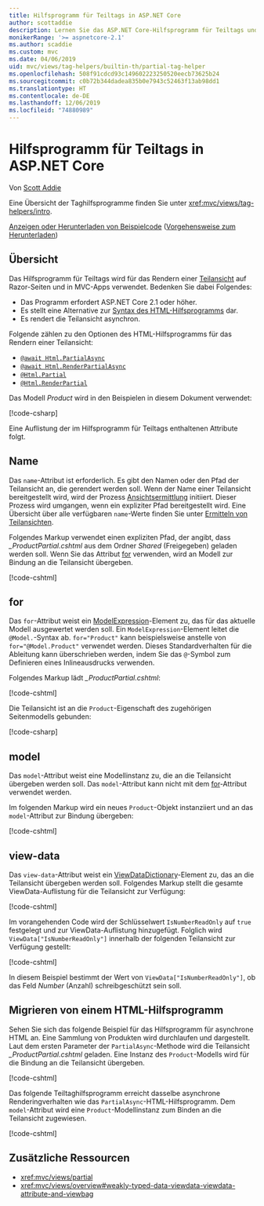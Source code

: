 ```yaml
---
title: Hilfsprogramm für Teiltags in ASP.NET Core
author: scottaddie
description: Lernen Sie das ASP.NET Core-Hilfsprogramm für Teiltags und die Rolle seiner Attribute beim Rendern einer Teilansicht kennen.
monikerRange: '>= aspnetcore-2.1'
ms.author: scaddie
ms.custom: mvc
ms.date: 04/06/2019
uid: mvc/views/tag-helpers/builtin-th/partial-tag-helper
ms.openlocfilehash: 508f91cdcd93c149602223250520eecb73625b24
ms.sourcegitcommit: c0b72b344dadea835b0e7943c52463f13ab98dd1
ms.translationtype: HT
ms.contentlocale: de-DE
ms.lasthandoff: 12/06/2019
ms.locfileid: "74880989"
---
```

# <a name="partial-tag-helper-in-aspnet-core"></a>Hilfsprogramm für Teiltags in ASP.NET Core

Von [Scott Addie](https://github.com/scottaddie)

Eine Übersicht der Taghilfsprogramme finden Sie unter <xref:mvc/views/tag-helpers/intro>.

[Anzeigen oder Herunterladen von Beispielcode](https://github.com/aspnet/AspNetCore.Docs/tree/master/aspnetcore/mvc/views/tag-helpers/built-in/samples) ([Vorgehensweise zum Herunterladen](xref:index#how-to-download-a-sample))

## <a name="overview"></a>Übersicht

Das Hilfsprogramm für Teiltags wird für das Rendern einer [Teilansicht](xref:mvc/views/partial) auf Razor-Seiten und in MVC-Apps verwendet. Bedenken Sie dabei Folgendes:

* Das Programm erfordert ASP.NET Core 2.1 oder höher.
* Es stellt eine Alternative zur [Syntax des HTML-Hilfsprogramms](xref:mvc/views/partial#reference-a-partial-view) dar.
* Es rendert die Teilansicht asynchron.

Folgende zählen zu den Optionen des HTML-Hilfsprogramms für das Rendern einer Teilansicht:

* [`@await Html.PartialAsync`](/dotnet/api/microsoft.aspnetcore.mvc.rendering.htmlhelperpartialextensions.partialasync)
* [`@await Html.RenderPartialAsync`](/dotnet/api/microsoft.aspnetcore.mvc.rendering.htmlhelperpartialextensions.renderpartialasync)
* [`@Html.Partial`](/dotnet/api/microsoft.aspnetcore.mvc.rendering.htmlhelperpartialextensions.partial)
* [`@Html.RenderPartial`](/dotnet/api/microsoft.aspnetcore.mvc.rendering.htmlhelperpartialextensions.renderpartial)

Das Modell *Product* wird in den Beispielen in diesem Dokument verwendet:

[!code-csharp[](samples/TagHelpersBuiltIn/Models/Product.cs)]

Eine Auflistung der im Hilfsprogramm für Teiltags enthaltenen Attribute folgt.

## <a name="name"></a>Name

Das `name`-Attribut ist erforderlich. Es gibt den Namen oder den Pfad der Teilansicht an, die gerendert werden soll. Wenn der Name einer Teilansicht bereitgestellt wird, wird der Prozess [Ansichtsermittlung](xref:mvc/views/overview#view-discovery) initiiert. Dieser Prozess wird umgangen, wenn ein expliziter Pfad bereitgestellt wird. Eine Übersicht über alle verfügbaren `name`-Werte finden Sie unter [Ermitteln von Teilansichten](xref:mvc/views/partial#partial-view-discovery).

Folgendes Markup verwendet einen expliziten Pfad, der angibt, dass *_ProductPartial.cshtml* aus dem Ordner *Shared* (Freigegeben) geladen werden soll. Wenn Sie das Attribut [for](#for) verwenden, wird an Modell zur Bindung an die Teilansicht übergeben.

[!code-cshtml[](samples/TagHelpersBuiltIn/Pages/Product.cshtml?name=snippet_Name)]

## <a name="for"></a>for

Das `for`-Attribut weist ein [ModelExpression](/dotnet/api/microsoft.aspnetcore.mvc.viewfeatures.modelexpression)-Element zu, das für das aktuelle Modell ausgewertet werden soll. Ein `ModelExpression`-Element leitet die `@Model.`-Syntax ab. `for="Product"` kann beispielsweise anstelle von `for="@Model.Product"` verwendet werden. Dieses Standardverhalten für die Ableitung kann überschrieben werden, indem Sie das `@`-Symbol zum Definieren eines Inlineausdrucks verwenden.

Folgendes Markup lädt *_ProductPartial.cshtml*:

[!code-cshtml[](samples/TagHelpersBuiltIn/Pages/Product.cshtml?name=snippet_For)]

Die Teilansicht ist an die `Product`-Eigenschaft des zugehörigen Seitenmodells gebunden:

[!code-csharp[](samples/TagHelpersBuiltIn/Pages/Product.cshtml.cs?highlight=8)]

## <a name="model"></a>model

Das `model`-Attribut weist eine Modellinstanz zu, die an die Teilansicht übergeben werden soll. Das `model`-Attribut kann nicht mit dem [for](#for)-Attribut verwendet werden.

Im folgenden Markup wird ein neues `Product`-Objekt instanziiert und an das `model`-Attribut zur Bindung übergeben:

[!code-cshtml[](samples/TagHelpersBuiltIn/Pages/Product.cshtml?name=snippet_Model)]

## <a name="view-data"></a>view-data

Das `view-data`-Attribut weist ein [ViewDataDictionary](/dotnet/api/microsoft.aspnetcore.mvc.viewfeatures.viewdatadictionary)-Element zu, das an die Teilansicht übergeben werden soll. Folgendes Markup stellt die gesamte ViewData-Auflistung für die Teilansicht zur Verfügung:

[!code-cshtml[](samples/TagHelpersBuiltIn/Pages/Product.cshtml?name=snippet_ViewData&highlight=5-)]

Im vorangehenden Code wird der Schlüsselwert `IsNumberReadOnly` auf `true` festgelegt und zur ViewData-Auflistung hinzugefügt. Folglich wird `ViewData["IsNumberReadOnly"]` innerhalb der folgenden Teilansicht zur Verfügung gestellt:

[!code-cshtml[](samples/TagHelpersBuiltIn/Pages/Shared/_ProductViewDataPartial.cshtml?highlight=5)]

In diesem Beispiel bestimmt der Wert von `ViewData["IsNumberReadOnly"]`, ob das Feld *Number* (Anzahl) schreibgeschützt sein soll.

## <a name="migrate-from-an-html-helper"></a>Migrieren von einem HTML-Hilfsprogramm

Sehen Sie sich das folgende Beispiel für das Hilfsprogramm für asynchrone HTML an. Eine Sammlung von Produkten wird durchlaufen und dargestellt. Laut dem ersten Parameter der `PartialAsync`-Methode wird die Teilansicht *_ProductPartial.cshtml* geladen. Eine Instanz des `Product`-Modells wird für die Bindung an die Teilansicht übergeben.

[!code-cshtml[](samples/TagHelpersBuiltIn/Pages/Products.cshtml?name=snippet_HtmlHelper&highlight=3)]

Das folgende Teiltaghilfsprogramm erreicht dasselbe asynchrone Renderingverhalten wie das `PartialAsync`-HTML-Hilfsprogramm. Dem `model`-Attribut wird eine `Product`-Modellinstanz zum Binden an die Teilansicht zugewiesen.

[!code-cshtml[](samples/TagHelpersBuiltIn/Pages/Products.cshtml?name=snippet_TagHelper&highlight=3)]

## <a name="additional-resources"></a>Zusätzliche Ressourcen

* <xref:mvc/views/partial>
* <xref:mvc/views/overview#weakly-typed-data-viewdata-viewdata-attribute-and-viewbag>
